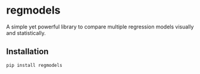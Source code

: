 # regmodels

A simple yet powerful library to compare multiple regression models visually and statistically.

## Installation
```bash
pip install regmodels
